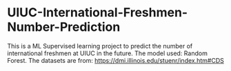 # UIUC-International-Freshmen-Number-Prediction
This is a ML Supervised learning project to predict the number of international freshmen at UIUC in the future.
The model used: Random Forest.
The datasets are from: https://dmi.illinois.edu/stuenr/index.htm#CDS
